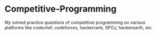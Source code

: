 # Competitive-Programming
My solved practice questions of competitive programming on various platforms like codechef, codeforces, hackerrank, SPOJ, hackerearth, etc.
